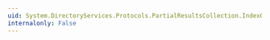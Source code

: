 ```yaml
---
uid: System.DirectoryServices.Protocols.PartialResultsCollection.IndexOf(System.Object)
internalonly: False
---
```


